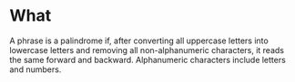# What

A phrase is a palindrome if, after converting all uppercase letters into lowercase letters and removing all non-alphanumeric characters, it reads the same forward and backward. Alphanumeric characters include letters and numbers.
